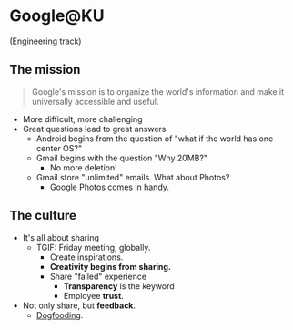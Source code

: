 # Google@KU
(Engineering track)

## The mission

> Google's mission is to organize the world's information and make it universally accessible and useful.

* More difficult, more challenging
* Great questions lead to great answers
  * Android begins from the question of "what if the world has one center OS?"
  * Gmail begins with the question "Why 20MB?"
    * No more deletion!
  * Gmail store "unlimited" emails. What about Photos?
    * Google Photos comes in handy.

## The culture

* It's all about sharing
  * TGIF: Friday meeting, globally.
    * Create inspirations.
    * __Creativity begins from sharing.__
    * Share "failed" experience
      * __Transparency__ is the keyword
      * Employee __trust__.
* Not only share, but __feedback__.
  * [Dogfooding](https://en.wikipedia.org/wiki/Eating_your_own_dog_food).
  
